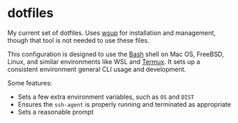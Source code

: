 # dotfiles

My current set of dotfiles. Uses [wsup](https://github.com/dcreemer/wsup) for
installation and management, though that tool is not needed to use these files.

This configuration is designed to use the
[Bash](https://en.wikipedia.org/wiki/Bash_(Unix_shell)) shell on Mac OS, FreeBSD,
Linux, and similar environments like WSL and [Termux](https://termux.com/). It
sets up a consistent environment general CLI usage and development.

Some features:

- Sets a few extra environment variables, such as `OS` and `DIST`
- Ensures the `ssh-agent` is properly running and terminated as appropriate
- Sets a reasonable prompt
